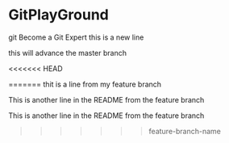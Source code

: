 # GitPlayGround
git 
Become a Git Expert
this is a new line

this will advance the master branch

<<<<<<< HEAD

=======
thit is a line from my feature branch

This is another line in the README from the feature branch

This is another line in the README from the feature branch
>>>>>>> feature-branch-name
